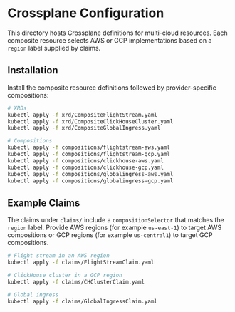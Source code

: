 # Crossplane Configuration

This directory hosts Crossplane definitions for multi-cloud resources. Each
composite resource selects AWS or GCP implementations based on a `region`
label supplied by claims.

## Installation

Install the composite resource definitions followed by provider-specific compositions:

```bash
# XRDs
kubectl apply -f xrd/CompositeFlightStream.yaml
kubectl apply -f xrd/CompositeClickHouseCluster.yaml
kubectl apply -f xrd/CompositeGlobalIngress.yaml

# Compositions
kubectl apply -f compositions/flightstream-aws.yaml
kubectl apply -f compositions/flightstream-gcp.yaml
kubectl apply -f compositions/clickhouse-aws.yaml
kubectl apply -f compositions/clickhouse-gcp.yaml
kubectl apply -f compositions/globalingress-aws.yaml
kubectl apply -f compositions/globalingress-gcp.yaml
```

## Example Claims

The claims under `claims/` include a `compositionSelector` that matches the
`region` label. Provide AWS regions (for example `us-east-1`) to target AWS
compositions or GCP regions (for example `us-central1`) to target GCP
compositions.

```bash
# Flight stream in an AWS region
kubectl apply -f claims/FlightStreamClaim.yaml

# ClickHouse cluster in a GCP region
kubectl apply -f claims/CHClusterClaim.yaml

# Global ingress
kubectl apply -f claims/GlobalIngressClaim.yaml
```
